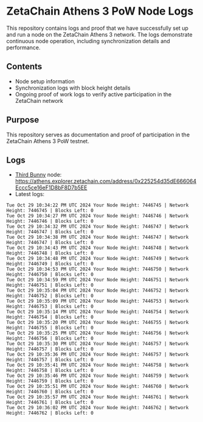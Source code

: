 # ZetaChain Athens 3 PoW Node Logs
This repository contains logs and proof that we have successfully set up and run a node on the ZetaChain Athens 3 network. The logs demonstrate continuous node operation, including synchronization details and performance.

## Contents
- Node setup information
- Synchronization logs with block height details
- Ongoing proof of work logs to verify active participation in the ZetaChain network

## Purpose
This repository serves as documentation and proof of participation in the ZetaChain Athens 3 PoW testnet.

## Logs

- [Third Bunny](https://thirdbunny.xyz/) node: https://athens.explorer.zetachain.com/address/0x225254d35dE666064Eccc5ce16eF1D8bF8D7b5EE
- Latest logs:
```
Tue Oct 29 10:34:22 PM UTC 2024 Your Node Height: 7446745 | Network Height: 7446745 | Blocks Left: 0
Tue Oct 29 10:34:27 PM UTC 2024 Your Node Height: 7446746 | Network Height: 7446746 | Blocks Left: 0
Tue Oct 29 10:34:32 PM UTC 2024 Your Node Height: 7446747 | Network Height: 7446747 | Blocks Left: 0
Tue Oct 29 10:34:38 PM UTC 2024 Your Node Height: 7446747 | Network Height: 7446747 | Blocks Left: 0
Tue Oct 29 10:34:43 PM UTC 2024 Your Node Height: 7446748 | Network Height: 7446748 | Blocks Left: 0
Tue Oct 29 10:34:48 PM UTC 2024 Your Node Height: 7446749 | Network Height: 7446749 | Blocks Left: 0
Tue Oct 29 10:34:53 PM UTC 2024 Your Node Height: 7446750 | Network Height: 7446750 | Blocks Left: 0
Tue Oct 29 10:34:59 PM UTC 2024 Your Node Height: 7446751 | Network Height: 7446751 | Blocks Left: 0
Tue Oct 29 10:35:04 PM UTC 2024 Your Node Height: 7446752 | Network Height: 7446752 | Blocks Left: 0
Tue Oct 29 10:35:09 PM UTC 2024 Your Node Height: 7446753 | Network Height: 7446753 | Blocks Left: 0
Tue Oct 29 10:35:14 PM UTC 2024 Your Node Height: 7446754 | Network Height: 7446754 | Blocks Left: 0
Tue Oct 29 10:35:20 PM UTC 2024 Your Node Height: 7446755 | Network Height: 7446755 | Blocks Left: 0
Tue Oct 29 10:35:25 PM UTC 2024 Your Node Height: 7446756 | Network Height: 7446756 | Blocks Left: 0
Tue Oct 29 10:35:30 PM UTC 2024 Your Node Height: 7446757 | Network Height: 7446757 | Blocks Left: 0
Tue Oct 29 10:35:36 PM UTC 2024 Your Node Height: 7446757 | Network Height: 7446757 | Blocks Left: 0
Tue Oct 29 10:35:41 PM UTC 2024 Your Node Height: 7446758 | Network Height: 7446758 | Blocks Left: 0
Tue Oct 29 10:35:46 PM UTC 2024 Your Node Height: 7446759 | Network Height: 7446759 | Blocks Left: 0
Tue Oct 29 10:35:51 PM UTC 2024 Your Node Height: 7446760 | Network Height: 7446760 | Blocks Left: 0
Tue Oct 29 10:35:57 PM UTC 2024 Your Node Height: 7446761 | Network Height: 7446761 | Blocks Left: 0
Tue Oct 29 10:36:02 PM UTC 2024 Your Node Height: 7446762 | Network Height: 7446762 | Blocks Left: 0
```
